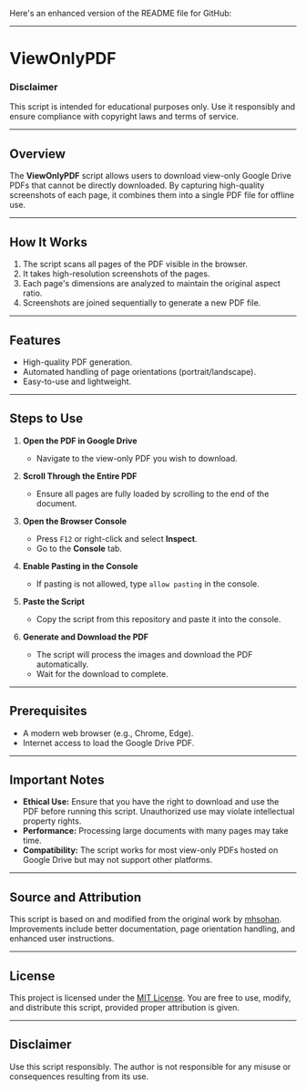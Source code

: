 Here's an enhanced version of the README file for GitHub:

---

# ViewOnlyPDF  

### **Disclaimer**  
This script is intended for educational purposes only. Use it responsibly and ensure compliance with copyright laws and terms of service.

---

## **Overview**  
The **ViewOnlyPDF** script allows users to download view-only Google Drive PDFs that cannot be directly downloaded. By capturing high-quality screenshots of each page, it combines them into a single PDF file for offline use.

---

## **How It Works**  
1. The script scans all pages of the PDF visible in the browser.  
2. It takes high-resolution screenshots of the pages.  
3. Each page's dimensions are analyzed to maintain the original aspect ratio.  
4. Screenshots are joined sequentially to generate a new PDF file.  

---

## **Features**  
- High-quality PDF generation.  
- Automated handling of page orientations (portrait/landscape).  
- Easy-to-use and lightweight.  

---

## **Steps to Use**  
1. **Open the PDF in Google Drive**  
   - Navigate to the view-only PDF you wish to download.  

2. **Scroll Through the Entire PDF**  
   - Ensure all pages are fully loaded by scrolling to the end of the document.  

3. **Open the Browser Console**  
   - Press `F12` or right-click and select **Inspect**.  
   - Go to the **Console** tab.  

4. **Enable Pasting in the Console**  
   - If pasting is not allowed, type `allow pasting` in the console.  

5. **Paste the Script**  
   - Copy the script from this repository and paste it into the console.  

6. **Generate and Download the PDF**  
   - The script will process the images and download the PDF automatically.  
   - Wait for the download to complete.  

---

## **Prerequisites**  
- A modern web browser (e.g., Chrome, Edge).  
- Internet access to load the Google Drive PDF.  

---

## **Important Notes**  
- **Ethical Use:** Ensure that you have the right to download and use the PDF before running this script. Unauthorized use may violate intellectual property rights.  
- **Performance:** Processing large documents with many pages may take time.  
- **Compatibility:** The script works for most view-only PDFs hosted on Google Drive but may not support other platforms.  

---

## **Source and Attribution**  
This script is based on and modified from the original work by [mhsohan](https://github.com/mhsohan/How-to-download-protected-view-only-files-from-google-drive).  
Improvements include better documentation, page orientation handling, and enhanced user instructions.

---

## **License**  
This project is licensed under the [MIT License](LICENSE). You are free to use, modify, and distribute this script, provided proper attribution is given.  

---

## **Disclaimer**  
Use this script responsibly. The author is not responsible for any misuse or consequences resulting from its use.  

